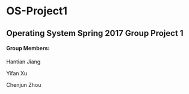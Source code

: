 # OS-Project1
## Operating System Spring 2017 Group Project 1

#### Group Members:

Hantian Jiang

Yifan Xu

Chenjun Zhou